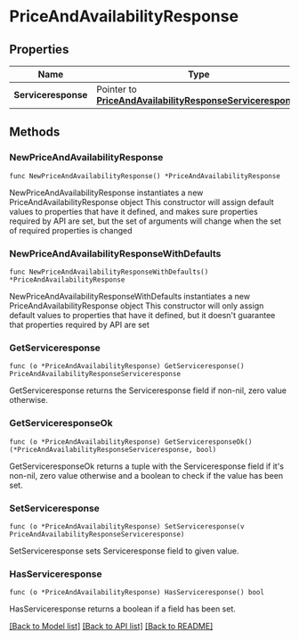 # PriceAndAvailabilityResponse

## Properties

Name | Type | Description | Notes
------------ | ------------- | ------------- | -------------
**Serviceresponse** | Pointer to [**PriceAndAvailabilityResponseServiceresponse**](PriceAndAvailabilityResponseServiceresponse.md) |  | [optional] 

## Methods

### NewPriceAndAvailabilityResponse

`func NewPriceAndAvailabilityResponse() *PriceAndAvailabilityResponse`

NewPriceAndAvailabilityResponse instantiates a new PriceAndAvailabilityResponse object
This constructor will assign default values to properties that have it defined,
and makes sure properties required by API are set, but the set of arguments
will change when the set of required properties is changed

### NewPriceAndAvailabilityResponseWithDefaults

`func NewPriceAndAvailabilityResponseWithDefaults() *PriceAndAvailabilityResponse`

NewPriceAndAvailabilityResponseWithDefaults instantiates a new PriceAndAvailabilityResponse object
This constructor will only assign default values to properties that have it defined,
but it doesn't guarantee that properties required by API are set

### GetServiceresponse

`func (o *PriceAndAvailabilityResponse) GetServiceresponse() PriceAndAvailabilityResponseServiceresponse`

GetServiceresponse returns the Serviceresponse field if non-nil, zero value otherwise.

### GetServiceresponseOk

`func (o *PriceAndAvailabilityResponse) GetServiceresponseOk() (*PriceAndAvailabilityResponseServiceresponse, bool)`

GetServiceresponseOk returns a tuple with the Serviceresponse field if it's non-nil, zero value otherwise
and a boolean to check if the value has been set.

### SetServiceresponse

`func (o *PriceAndAvailabilityResponse) SetServiceresponse(v PriceAndAvailabilityResponseServiceresponse)`

SetServiceresponse sets Serviceresponse field to given value.

### HasServiceresponse

`func (o *PriceAndAvailabilityResponse) HasServiceresponse() bool`

HasServiceresponse returns a boolean if a field has been set.


[[Back to Model list]](../README.md#documentation-for-models) [[Back to API list]](../README.md#documentation-for-api-endpoints) [[Back to README]](../README.md)


